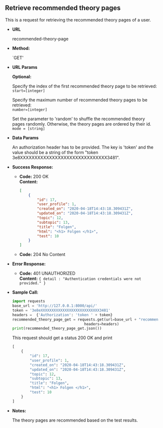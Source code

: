**Retrieve recommended theory pages**
----
  This is a request for retrieving the recommended theory pages of a user. 
  
* **URL**

  recommended-theory-page

* **Method:**

  `GET' 
  
*  **URL Params**

   **Optional:** <br>
                   
    Specify the index of the first recommended theory page to be retrieved: <br>
    `start=[integer]`
                      
    Specify the maximum number of recommended theory pages to be retrieved:  <br>
    `number=[integer]`
    
    Set the parameter to 'random' to shuffle the recommended theory pages randomly. Otherwise, the theory pages are 
    ordered by their id. <br> 
    `mode = [string]`
        
* **Data Params**

    An authorization header has to be provided. The key is 'token' 
    and the value should be a string of the form "token 3e8XXXXXXXXXXXXXXXXXXXXXXXXXXXXXX3481". 
   
    
* **Success Response:**

  * **Code:** 200 OK <br />
    **Content:** 
    ```json
    [
        {
            "id": 17,
            "user_profile": 1,
            "created_on": "2020-04-18T14:43:18.309431Z",
            "updated_on": "2020-04-18T14:43:18.309431Z",
            "topic": 12,
            "subtopic": 13,
            "title": "Folgen",
            "html": "<h1> Folgen </h1>",
            "test": 10
        }
    ]
    ```
    
  * **Code:** 204 No Content <br />
 
* **Error Response:**

  * **Code:** 401 UNAUTHORIZED <br />
    **Content:** `{ detail : "Authentication credentials were not provided." }`


* **Sample Call:**

    ```python
    import requests
    base_url = 'http://127.0.0.1:8000/api/'
    token = '3e8eXXXXXXXXXXXXXXXXXXXXXXXXXXX3481'
    headers =  {'Authorization': 'token ' + token}
    recommended_theory_page_get = requests.get(url=base_url + "recommended-theory-page", 
                                     headers=headers)
    print(recommended_theory_page_get.json())
     ``` 
     
    This request should get a status 200 OK and print
    ```python
    [
        {
            "id": 17,
            "user_profile": 1,
            "created_on": "2020-04-18T14:43:18.309431Z",
            "updated_on": "2020-04-18T14:43:18.309431Z",
            "topic": 12,
            "subtopic": 13,
            "title": "Folgen",
            "html": "<h1> Folgen </h1>",
            "test": 10
        }
    ]
   ```
    
* **Notes:**

   The theory pages are recommended based on the test results. 
